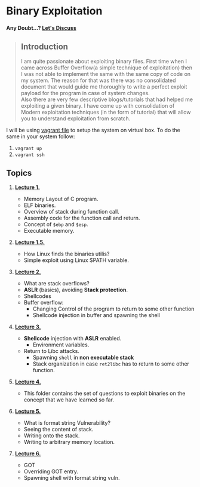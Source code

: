 # Binary Exploitation 

#### Any Doubt...? [Let's Discuss](https://gitter.im/BinaryExploitation/Lobby?utm_source=share-link&utm_medium=link&utm_campaign=share-link)
> ## Introduction
> I am quite passionate about exploiting binary files. First time when I came across Buffer Overflow(a simple technique of exploitation) then I was not able to implement the same with the same copy of code on my system. 
The reason for that was there was no consolidated document that would guide me thoroughly to write a perfect exploit payload for the program in case of system changes.  
> Also there are very few descriptive blogs/tutorials that had helped me exploiting a given binary. 
> I have come up with consolidation of Modern exploitation techniques (in the form of tutorial) that will allow you to understand exploitation from scratch.

I will be using [vagrant file](Vagrantfile) to setup the system on virtual box. To do  the same in your system follow:
1. `vagrant up`
2. `vagrant ssh`

## Topics

1. **[Lecture 1.](Lecture1/README.md)**  
     * Memory Layout of C program.
     * ELF binaries.
     * Overview of stack during function call.
     * Assembly code for the function call and return.
     * Concept of `$ebp` and `$esp`.
     * Executable memory.

1. **[Lecture 1.5.](Lecture1.5/README.md)**
    * How Linux finds the binaries utilis?
    * Simple exploit using Linux $PATH variable.

1. **[Lecture 2.](Lecture2/README.md)**
	* What are stack overflows?
	* **ASLR** (basics), avoiding **Stack protection**.
	* Shellcodes
	* Buffer overflow:
		*  Changing Control of the program to return to some other function
		*  Shellcode injection in buffer and spawning the shell

1. **[Lecture 3.](Lecture3/README.md)**
	* **Shellcode** injection with **ASLR** enabled.
		* Environment variables.
	* Return to Libc attacks.
		* Spawning `shell` in **non executable stack**
		* Stack organization in case `ret2libc` has to return to some other function.

1. **[Lecture 4.](Lecture4/)**
    * This folder contains the set of questions to exploit binaries on the 
    concept that we have learned so far.

1. **[Lecture 5.](Lecture5/README.md)**
    * What is format string Vulnerability?
    * Seeing the content of stack.
    * Writing onto the stack.
    * Writing to arbitrary memory location.

1. **[Lecture 6.](Lecture5/README.md)**
    * GOT
    * Overriding GOT entry.
    * Spawning shell with format string vuln.
